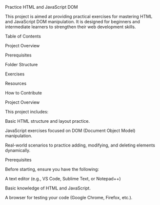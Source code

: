Practice HTML and JavaScript DOM

This project is aimed at providing practical exercises for mastering HTML and JavaScript DOM manipulation. It is designed for beginners and intermediate learners to strengthen their web development skills.

Table of Contents

Project Overview

Prerequisites

Folder Structure

Exercises

Resources

How to Contribute

Project Overview

This project includes:

Basic HTML structure and layout practice.

JavaScript exercises focused on DOM (Document Object Model) manipulation.

Real-world scenarios to practice adding, modifying, and deleting elements dynamically.

Prerequisites

Before starting, ensure you have the following:

A text editor (e.g., VS Code, Sublime Text, or Notepad++)

Basic knowledge of HTML and JavaScript.

A browser for testing your code (Google Chrome, Firefox, etc.).

